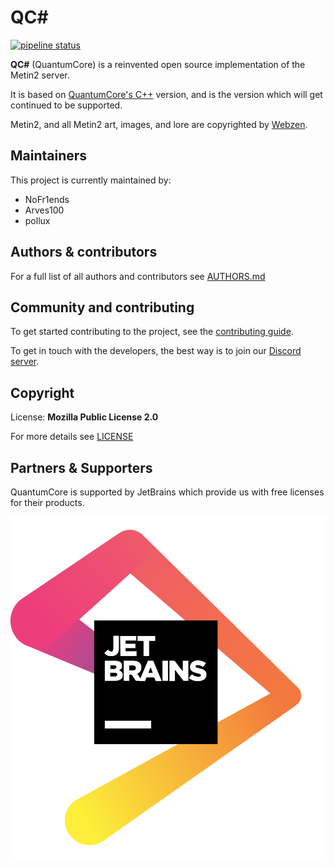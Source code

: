 # QC#
[![pipeline status](https://gitlab.com/quantum-core/core-dotnet/badges/master/pipeline.svg)](https://gitlab.com/quantum-core/core-dotnet/commits/master)

**QC#** (QuantumCore) is a reinvented open source implementation of the Metin2 server.

It is based on [QuantumCore's C++](https://gitlab.com/quantum-core/core/) version, and is the version which will get continued to be supported.

Metin2, and all Metin2 art, images, and lore are copyrighted by [Webzen](http://webzen.com/ "Webzen").

## Maintainers
This project is currently maintained by:
- NoFr1ends
- Arves100
- pollux

## Authors & contributors
For a full list of all authors and contributors see [AUTHORS.md](AUTHORS.md)

## Community and contributing
To get started contributing to the project, see the [contributing guide](CONTRIBUTING.md).

To get in touch with the developers, the best way is to join our [Discord server](https://discord.gg/6VhbYxX).

## Copyright
License: **Mozilla Public License 2.0**

For more details see [LICENSE](LICENSE)

## Partners & Supporters
QuantumCore is supported by JetBrains which provide us with free licenses for their products.

[![JetBrains](docs/images/jetbrains.png)](https://www.jetbrains.com/?from=QuantumCore)
